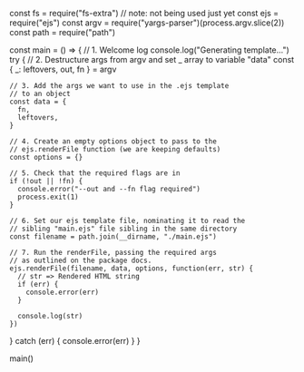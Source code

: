 const fs = require("fs-extra") // note: not being used just yet
const ejs = require("ejs")
const argv = require("yargs-parser")(process.argv.slice(2))
const path = require("path")

const main = () => {
  // 1. Welcome log
  console.log("Generating template...")
  try {
    // 2. Destructure args from argv and set _ array to variable "data"
    const { _: leftovers, out, fn } = argv

    // 3. Add the args we want to use in the .ejs template
    // to an object
    const data = {
      fn,
      leftovers,
    }

    // 4. Create an empty options object to pass to the
    // ejs.renderFile function (we are keeping defaults)
    const options = {}

    // 5. Check that the required flags are in
    if (!out || !fn) {
      console.error("--out and --fn flag required")
      process.exit(1)
    }

    // 6. Set our ejs template file, nominating it to read the
    // sibling "main.ejs" file sibling in the same directory
    const filename = path.join(__dirname, "./main.ejs")

    // 7. Run the renderFile, passing the required args
    // as outlined on the package docs.
    ejs.renderFile(filename, data, options, function(err, str) {
      // str => Rendered HTML string
      if (err) {
        console.error(err)
      }

      console.log(str)
    })
  } catch (err) {
    console.error(err)
  }
}

main()
